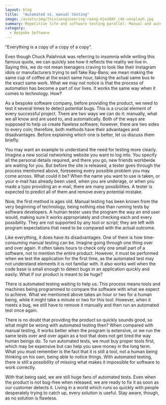 ```yaml
---
layout: blog
title:  "Automated vs. manual testing"
image: /assets/img/thisisengineering-raeng-Hjez0AY_c4k-unsplash.jpg
summary: Repetitive life and software testing parallel: Manual and automated testing in software reflect life's monotony, each with unique pros and cons, highlighting efficiency versus thoroughness.
category:
  - Bespoke Software
---
```


“Everything is a copy of a copy of a copy”. 

Even though Chuck Palahniuk was referring to insomnia while writing this famous quote, we can quickly see how it reflects the reality we live in. Saying this, we do not mean teenagers craving to look like their Instagram idols or manufacturers trying to sell fake Ray-Bans; we mean making the same cup of coffee at the exact same hour, taking the actual same bus to the exact same work. What we may not notice is that the process of automation has become a part of our lives. It works the same way when it comes to technology. How?
 

As a bespoke software company, before providing the product, we need to test it several times to detect potential bugs. This is a crucial element of every successful project. There are two ways we can do it: manually, what we all know and are used to, and automatically. Both of the ways are supposed to help us create flawless software; however, there are two sides to every coin; therefore, both methods have their advantages and disadvantages. Before explaining which one is better, let us discuss them briefly.
 

You may want an example to understand the need for testing more clearly. Imagine a new social networking website you want to log into. You specify all the personal details required, and there you go, new friends worldwide are waiting for you. But before the site is released, a tester goes through the process mentioned above, foreseeing every possible problem you may come across. What could it be? When the name you want to use is taken, or your e-mail has already been used, when you are underage, or when you made a typo providing an e-mail, there are many possibilities. A tester is expected to predict all of them and remove every potential mistake.
 

Now, the first method is ages old. Manual testing has been known from the very beginning of technology, being nothing else than running tests by software developers. A human tester uses the program the way an end user would, making sure it works appropriately and checking each and every possibility. They are not supported by any tool or script; they are left with program expectations that need to be compared with the actual outcome.
 

Like everything, it does have its disadvantages. One of them is how time-consuming manual testing can be. Imagine going through one thing over and over again. It often takes hours to check only one small part of a software, not to mention the entire product. However, it must be performed when we test the application for the first time, as the automated test may not understand elements it is not familiar with. It also works well when the code base is small enough to detect bugs in an application quickly and easily. What if our product is meant to be huge?
 

There is automated testing waiting to help us. This process means tools and machines being programmed to compare the software with what we expect to achieve. What we mentioned above takes an hour or two for a human being, while it might take a minute or two for this tool. However, when it meets a bug, we still have to remove it manually and then run an automated test once again.
 

There is no doubt that providing the product so quickly sounds good, so what might be wrong with automated testing then? When compared with manual testing, it works better when the program is extensive, or we run the same tests over and over again as a tool that does not get tired the way human beings do. To run automated tests, we must buy proper tools first, which may be expensive but can help you save money in the long term. What you must remember is the fact that it is still a tool, not a human being thinking on his own, being able to notice things. With automated testing, there is still a possibility of missing what makes it impossible for software to work correctly.
 

With that being said, we are still huge fans of automated tests. Even when the product is not bug-free when released, we are ready to fix it as soon as our customer detects it. Living in a world which runs so quickly with people desperately trying to catch up, every solution is useful. Stay aware, though, as no solution is flawless.
